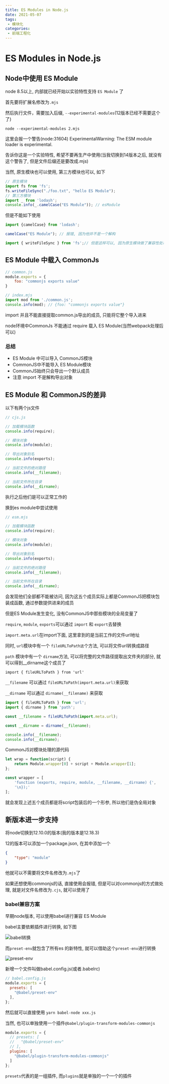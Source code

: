 ```yaml
---
title: ES Modules in Node.js
date: 2021-05-07
tags:
 - 模块化
categories: 
 - 前端工程化
---
```


# ES Modules in Node.js

## Node中使用 ES Module

node 8.5以上, 内部就已经开始以实验特性支持 `ES Module` 了

首先要将扩展名修改为`.mjs`

然后执行文件，需要加入后缀, `--experimental-modules`(12版本已经不需要这个了)

```shell
node --experimental-modules 2.mjs
```

这里会报一个警告(node:31604) ExperimentalWarning: The ESM module loader is experimental.

告诉你这是一个实验特性, 希望不要再生产中使用(当我切换到14版本之后, 就没有这个警告了, 但是文件后缀还是要改成.mjs)

当然, 原生模块也可以使用, 第三方模块也可以, 如下

```javaScript
// 原生模块
import fs from 'fs';
fs.writeFileSync("./foo.txt", "hello ES Module");
// 第三方模块
import _ from 'lodash';
console.info(_.camelCase("ES Module")); // esModule
```

但是不能如下使用

```javaScript
import {camelCase} from 'lodash';

camelCase("ES Module"); // 报错, 因为他并不是一个解构

import { writeFileSync } from 'fs';// 但是这样可以, 因为原生模块做了兼容性处理
```


## ES Module 中载入 CommonJs

```javaScript
// common.js
module.exports = {
    foo: "commonjs exports value"
}

// index.mjs
import mod from './common.js';
console.info(mod); // {foo: "commonjs exports value"}
```

import 并且不能直接提取common.js导出的成员, 只能将它整个导入进来


node环境中CommonJs 不能通过 require 载入 ES Module(当然webpack处理后可以)


### 总结

+ ES Module 中可以导入 CommonJS模块
+ CommonJS中不能导入 ES Module模块
+ CommonJS始终只会导出一个默认成员
+ 注意 import 不是解构导出对象

## ES Module 和 CommonJS的差异

以下有两个js文件

```javaScript
// cjs.js

// 加载模块函数
console.info(require);

// 模块对象
console.info(module);

// 导出对象别名
console.info(exports);

// 当前文件的绝对路径
console.info(__filename);

// 当前文件所在目录
console.info(__dirname);

```

执行之后他们是可以正常工作的

换到es module中尝试使用

```javaScript
// esm.mjs

// 加载模块函数
console.info(require);

// 模块对象
console.info(module);

// 导出对象别名
console.info(exports);

// 当前文件的绝对路径
console.info(__filename);

// 当前文件所在目录
console.info(__dirname);
```

会发现他们全部都不能被访问, 因为这五个成员实际上都是CommonJS把模块包装成函数, 通过参数提供进来的成员

但是ES Module发生变化, 没有CommonJS中那些模块的全局变量了

`require`, `module`, `exports`可以通过 `import` 和 `export`去替换


`import.meta.url`在import下面, 这里拿到的是当前工作的文件url地址

同时, `url`模块中有一个 `fileURLToPath这`个方法, 可以将文件url转换成路径

`path` 模块中有一个 `dirname`方法, 可以将完整的文件路径提取出文件夹的部分, 就可以得到__dirname这个成员了

```import { fileURLToPath } from 'url'```

`__filename` 可以通过 `fileURLToPath(import.meta.url)`来获取

`__dirname` 可以通过 `dirname(__filename)` 来获取


```javaScript
import { fileURLToPath } from 'url';
import { dirname } from 'path';

const __filename = fileURLToPath(import.meta.url);

const __dirname = dirname(__filename);

console.info(__filename);
console.info(__dirname);
```

CommonJS对模块处理的源代码

```javaScript
let wrap = function(script) {
    return Module.wrapper[0] + script + Module.wrapper[1];
};

const wrapper = [
    'function (exports, require, module, __filename, __dirname) {',
    '\n});'
];
```

就会发现上述五个成员都是将script包装后的一个形参, 所以他们是伪全局对象

## 新版本进一步支持

将node切换到12.10.0的版本(我的版本是12.18.3)

12的版本可以添加一个package.json, 在其中添加一个

```json
{
    "type": "module"
}
```

他就可以不需要将文件名修改为`.mjs`了

如果还想使用commonjs的话, 直接使用会报错, 但是可以对commonjs的方式做处理, 就是对文件名修改为`.cjs`, 就可以使用了


### babel兼容方案

早期node版本, 可以使用babel进行兼容 ES Module

babel主要依赖插件进行转换, 如下图

![babel转换](./images/161841620568333_.pic_hd.jpg)

而`preset-env`就包含了所有es 的新特性, 就可以借助这个`preset-env`进行转换

![preset-env](./images/WeChat930b6994ce9b5032ffcb8b897227ab28.png)

新增一个文件叫做babel.config.js(或者.babelrc)

```javaScript
// babel.config.js
module.exports = {
  presets: [
    "@babel/preset-env"
  ],
};
```

然后就可以直接使用 `yarn babel-node xxx.js`

当然, 也可以单独使用一个插件`@babel/plugin-transform-modules-commonjs`

```javaScript
module.exports = {
  // presets: [
  //   "@babel/preset-env"
  // ],
  plugins: [
    "@babel/plugin-transform-modules-commonjs"
  ]
};
```
`presets`代表的是一组插件, 而`plugins`就是单独的一个一个的插件

